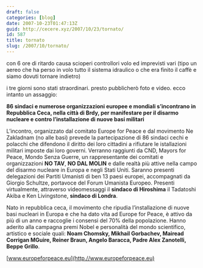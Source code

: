 ```yaml
---
draft: false
categories: [blog]
date: 2007-10-23T01:47:13Z
guid: http://cecere.xyz/2007/10/23/tornato/
id: 587
title: tornato
slug: /2007/10/tornato/
---
```


con 6 ore di ritardo causa scioperi controllori volo ed imprevisti vari (tipo un aereo che ha perso in volo tutto il sistema idraulico o che era finito il caffè e siamo dovuti tornare indietro)

i tre giorni sono stati straordinari. presto pubblicherò foto e video. ecco intanto un assaggio:

**86 sindaci e numerose organizzazioni europee e mondiali s’incontrano in Repubblica Ceca, nella città di Brdy, per manifestare per il disarmo nucleare e contro l’installazione di nuove basi militari** 

L’incontro, organizzato dal comitato Europe for Peace e dal movimento Ne Zakladnam (no alle basi) prevede la partecipazione di 86 sindaci cechi e polacchi che difendono il diritto dei loro cittadini a rifiutare le istallazioni militari imposte dai loro governi. Verranno raggiunti da CND, Mayors for Peace, Mondo Senza Guerre, un rappresentante dei comitati e organizzazioni **NO TAV**, **NO DAL MOLIN** e dalle realtà più attive nella campo del disarmo nucleare in Europa e negli Stati Uniti. Saranno presenti delegazioni dei Partiti Umanisti di ben 13 paesi europei, accompagnati da Giorgio Schultze, portavoce del Forum Umanista Europeo. Presenti virtualmente, attraverso videomessaggi il **sindaco di Hiroshima** il Tadatoshi Akiba e Ken Livingstone, **sindaco di Londra**.

Nato in repubblica ceca, il movimento che ripudia l’installazione di nuove basi nucleari in Europa e che ha dato vita ad Europe for Peace, è attivo da più di un anno e raccoglie i consensi del 70% della popolazione. Hanno aderito alla campagna premi Nobel e personalità del mondo scientifico, artistico e sociale quali: **Noam Chomsky, Mikhail Gorbachev, Mairead Corrigan MGuire, Reiner Braun, Angelo Baracca, Padre Alex Zanotelli, Beppe Grillo**.

[www.europeforpeace.eu](http.//www.europeforpeace.eu)